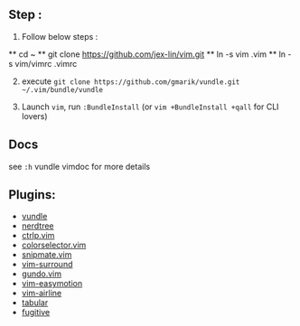 ## Step :

1. Follow below steps :

** cd ~
** git clone https://github.com/jex-lin/vim.git
** ln -s vim .vim
** ln -s vim/vimrc .vimrc

2. execute `git clone https://github.com/gmarik/vundle.git ~/.vim/bundle/vundle`

3. Launch `vim`, run `:BundleInstall` (or `vim +BundleInstall +qall` for CLI lovers)

## Docs

see `:h` vundle vimdoc for more details

## Plugins:

* [vundle](https://github.com/gmarik/vundle)   
* [nerdtree](https://github.com/scrooloose/nerdtree)   
* [ctrlp.vim](https://github.com/kien/ctrlp.vim)   
* [colorselector.vim](https://github.com/c9s/colorselector.vim)   
* [snipmate.vim](https://github.com/msanders/snipmate.vim)    
* [vim-surround](https://github.com/tpope/vim-surround)   
* [gundo.vim](https://github.com/sjl/gundo.vim)   
* [vim-easymotion](https://github.com/Lokaltog/vim-easymotion)   
* [vim-airline](https://github.com/bling/vim-airline)   
* [tabular](https://github.com/godlygeek/tabular)   
* [fugitive](https://github.com/tpope/vim-fugitive)   
